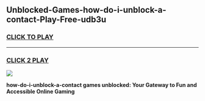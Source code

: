 
## Unblocked-Games-how-do-i-unblock-a-contact-Play-Free-udb3u
<h3>
<a href="https://premium76.site?title=how-do-i-unblock-a-contact&ref=12A">CLICK TO PLAY</a></h3>
<hr>

<h3>
<a href="https://premium76.site?title=how-do-i-unblock-a-contact&ref=12A">CLICK 2 PLAY</a>
  
</h3>

<a href="https://premium76.site?title=how-do-i-unblock-a-contact&ref=12A"><img src="https://clearcache.store/games.png"></a>


**how-do-i-unblock-a-contact games unblocked: Your Gateway to Fun and Accessible Online Gaming**
